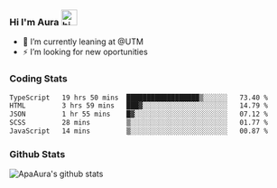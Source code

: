 ### Hi I'm Aura <img src="https://user-images.githubusercontent.com/1303154/88677602-1635ba80-d120-11ea-84d8-d263ba5fc3c0.gif" width="28px" alt="hi">

- 🔭 I’m currently leaning at @UTM
- ⚡ I’m looking for new oportunities


### Coding Stats

<!--START_SECTION:waka-->

```txt
TypeScript   19 hrs 50 mins  ██████████████████▒░░░░░░   73.40 %
HTML         3 hrs 59 mins   ███▓░░░░░░░░░░░░░░░░░░░░░   14.79 %
JSON         1 hr 55 mins    █▓░░░░░░░░░░░░░░░░░░░░░░░   07.12 %
SCSS         28 mins         ▒░░░░░░░░░░░░░░░░░░░░░░░░   01.77 %
JavaScript   14 mins         ▒░░░░░░░░░░░░░░░░░░░░░░░░   00.87 %
```

<!--END_SECTION:waka-->

### Github Stats

![ApaAura's github stats](https://github-readme-stats.vercel.app/api?username=ApaAura&count_private=true&theme=tokyonight&hide=contribs,prs)
